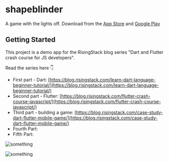 # shapeblinder

A game with the lights off. Download from the [App Store](https://apps.apple.com/hu/app/shapeblinder/id1523640121) and [Google Play](https://play.google.com/store/apps/details?id=hu.danielgrgly.shapeblinder)


## Getting Started

This project is a demo app for the RisingStack blog series "Dart and Flutter crash course for JS developers".

Read the series here 👇
- First part - Dart: [https://blog.risingstack.com/learn-dart-language-beginner-tutorial/](https://blog.risingstack.com/learn-dart-language-beginner-tutorial/)
- Second part - Flutter: [https://blog.risingstack.com/flutter-crash-course-javascript/](https://blog.risingstack.com/flutter-crash-course-javascript/)
- Third part - building a game: [https://blog.risingstack.com/case-study-dart-flutter-mobile-game/](https://blog.risingstack.com/case-study-dart-flutter-mobile-game/)
- Fourth Part:
- Fifth Part:

![something](https://telex.hu/uploads/img-cache/1/6/1/8/2/1618220434-temp-eplhch-20210412-1035-690-90-zc.jpg)

<img src="https://telex.hu/uploads/img-cache/1/6/1/8/2/1618220434-temp-eplhch-20210412-1035-690-90-zc.jpg" alt="something">
